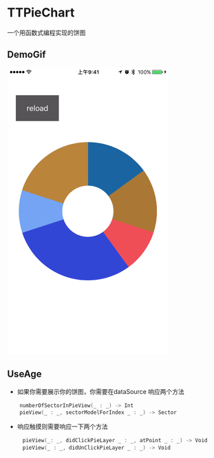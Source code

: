 # TTPieChart
一个用函数式编程实现的饼图
## DemoGif
![DemoGif](https://github.com/TTube/TTPieChart/blob/master/DemoGif/DemoGif.gif?raw=true)

## UseAge

+ 如果你需要展示你的饼图，你需要在dataSource 响应两个方法
 

``` swift
    numberOfSectorInPieView(_ : _) -> Int
    pieView(_ : _, sectorModelForIndex _ : _) -> Sector

```

+ 响应触摸则需要响应一下两个方法

``` swift
     pieView(_: _, didClickPieLayer _ : _, atPoint _ : _) -> Void
     pieView(_ : _, didUnClickPieLayer _ : _) -> Void

```
